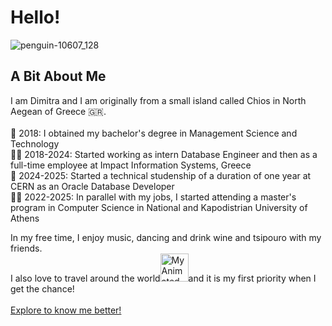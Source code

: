 
# Hello! 
![penguin-10607_128](https://github.com/user-attachments/assets/75f588bc-9bcd-4b50-8520-63208ef9ed88)

## A Bit About Me

I am Dimitra and I am originally from a small island called Chios in North Aegean of Greece 🇬🇷. <br> <br>
📜 2018: I obtained my bachelor's degree in Management Science and Technology <br>
👩‍💻 2018-2024: Started working as intern Database Engineer and then as a full-time employee at Impact Information Systems, Greece <br>
🎇 2024-2025: Started a technical studenship of a duration of one year at CERN as an Oracle Database Developer <br>
👩‍🎓 2022-2025: In parallel with my jobs, I started attending a master's program in Computer Science in National and Kapodistrian University of Athens <br>

In my free time, I enjoy music, dancing and drink wine and tsipouro with my friends. <br>
I also love to travel around the world<img src="https://github.com/user-attachments/assets/cc9cab27-439d-48a7-a381-1ef74311663b" alt="My Animated GIF" width="45"/>and it is my first priority when I get the chance!
<br> <br>
[Explore to know me better!](https://demetrakostala.wixsite.com/allaboutme)
